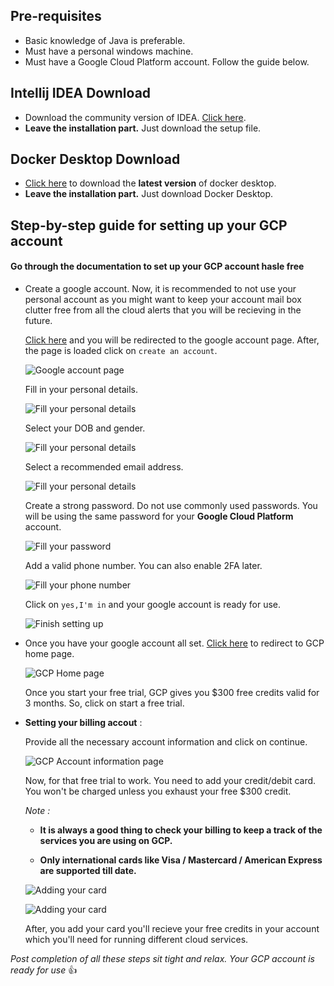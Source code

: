 ## Pre-requisites ##

* Basic knowledge of Java is preferable.
* Must have a personal windows machine.
* Must have a Google Cloud Platform account. Follow the guide below.

## Intellij IDEA Download ##

* Download the community version of IDEA. [Click here](https://www.jetbrains.com/idea/download/?section=windows).
* **Leave the installation part.** Just download the setup file.


## Docker Desktop Download 
* [Click here](https://www.docker.com/products/docker-desktop/) to download the **latest version** of docker desktop.
* **Leave the installation part.** Just download Docker Desktop.

## Step-by-step guide for setting up your GCP account ##
#### Go through the documentation to set up your GCP account hasle free ####

* 
    Create a google account. Now, it is recommended to not use your personal account as you might want to keep your account mail box clutter free from all the cloud alerts that you will be recieving in the future.

    [Click here](https://www.google.com/account/about) and you will be redirected to the google account page. After, the page is loaded click on `create an account`.

    ![Google account page](assets/images/1.png)

    Fill in your personal details.

    ![Fill your personal details](assets/images/2.png)

    Select your DOB and gender.

    ![Fill your personal details](assets/images/3.png)

    Select a recommended email address.

    ![Fill your personal details](assets/images/4.png)

    Create a strong password. Do not use commonly used passwords. You will be using the same password for your **Google Cloud Platform** account.

    ![Fill your password](assets/images/5.png)

    Add a valid phone number. You can also enable 2FA later.

    ![Fill your phone number](assets/images/6.png)

    Click on `yes,I'm in` and your google account is ready for use.

    ![Finish setting up](assets/images/7.png)
    
* 
    Once you have your google account all set. [Click here]( https://cloud.google.com) to redirect to GCP home page.

    ![GCP Home page](assets/images/8.png)

    Once you start your free trial, GCP gives you $300 free credits valid for 3 months. So, click on start a free trial.

*
    **Setting your billing accout** :

    Provide all the necessary account information and click on continue.

    ![GCP Account information page](assets/images/9.png)

    Now, for that free trial to work. You need to add your credit/debit card. You won't be charged unless you exhaust your free $300 credit.

    _Note :_  
    * **It is always a good thing to check your billing to keep a track of the services you are using on GCP.**

    * **Only international cards like Visa / Mastercard / American Express are supported till date.**

    ![Adding your card](assets/images/10.png)

    ![Adding your card](assets/images/11.png)

    After, you add your card you'll recieve your free credits in your account which you'll need for running different cloud services.


_Post completion of all these steps sit tight and relax. Your GCP account is ready for use_ :+1:

